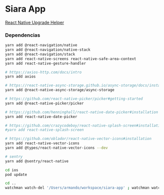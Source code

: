 # Siara App

[React Native Upgrade Helper](https://react-native-community.github.io/upgrade-helper/?package=mx.grupopm.siara&name=SIARApp)

### Dependencias

```bash
yarn add @react-navigation/native
yarn add @react-navigation/native-stack
yarn add @react-navigation/stack
yarn add react-native-screens react-native-safe-area-context
yarn add react-native-gesture-handler

# https://axios-http.com/docs/intro
yarn add axios

# https://react-native-async-storage.github.io/async-storage/docs/install/
yarn add @react-native-async-storage/async-storage

# https://github.com/react-native-picker/picker#getting-started
yarn add @react-native-picker/picker

# https://github.com/henninghall/react-native-date-picker#installation
yarn add react-native-date-picker

# https://github.com/crazycodeboy/react-native-splash-screen#installation
#yarn add react-native-splash-screen

# https://github.com/oblador/react-native-vector-icons#installation
yarn add react-native-vector-icons
yarn add @types/react-native-vector-icons --dev

# sentry
yarn add @sentry/react-native
```


```bash
cd ios
pod update

cd ..
watchman watch-del '/Users/armando/workspace/siara-app' ; watchman watch-project '/Users/armando/workspace/siara-app'
```
